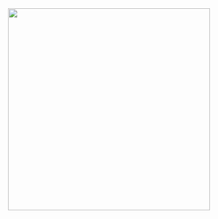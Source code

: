 <div id="header" align="center">
  <img src="https://64.media.tumblr.com/95c965a37d17852255d1381f99559dc8/tumblr_nwh316eI561sa67qgo1_500.gifv" width="400"/>
</div>
<div id="header" align="center">
  <img src="https://komarev.com/ghpvc/?username=Claptrap-the-robrot&style=for-the-badge&color=yellow" alt=""/>
</div>
